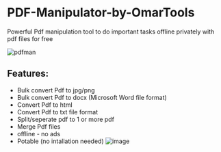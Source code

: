 # PDF-Manipulator-by-OmarTools
Powerful Pdf manipulation tool to do important tasks offline privately with pdf files for free

![pdfman](https://github.com/OmarTools/PDF-Manipulator-by-OmarTools/assets/165505995/308ffca2-1e6f-4ca7-a231-f4951cca0db6)

Features:
-
- Bulk convert Pdf to jpg/png
- Bulk convert Pdf to docx (Microsoft Word file format)
- Convert Pdf to html
- Convert Pdf to txt file format
- Split/seperate pdf to 1 or more pdf
- Merge Pdf files
- offline - no ads
- Potable (no intallation needed)
![image](https://github.com/OmarTools/PDF-Manipulator-by-OmarTools/assets/165505995/d6520036-c8c3-447b-afa6-c8a9ca04225a)
